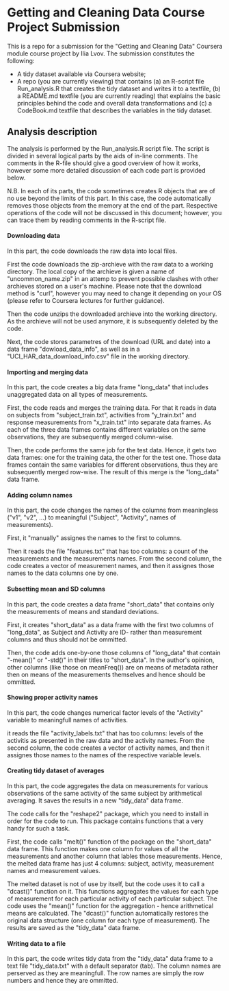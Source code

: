 Getting and Cleaning Data Course Project Submission
=====================
This is a repo for a submission for the "Getting and Cleaning Data" Coursera module course project by Ilia Lvov. The submission constitutes the following:
- A tidy dataset available via Coursera website;
- A repo (you are currently viewing) that contains (a) an R-script file Run_analysis.R that creates the tidy dataset and writes it to a textfile, (b) a README.md textfile (you are currently reading) that explains the basic principles behind the code and overall data transformations and (c) a CodeBook.md textfile that describes the variables in the tidy dataset.

## Analysis description

The analysis is performed by the Run_analysis.R script file. The script is divided in several logical parts by the aids of in-line comments. The comments in the R-file should give a good overview of how it works, however some more detailed discussion of each code part is provided below.

N.B. In each of its parts, the code sometimes creates R objects that are of no use beyond the limits of this part. In this case, the code automatically removes those objects from the memory at the end of the part. Respective operations of the code will not be discussed in this document; however, you can trace them by reading comments in the R-script file.

#### Downloading data

In this part, the code downloads the raw data into local files.

First the code downloads the zip-archieve with the raw data to a working directory. The local copy of the archieve is given a name of "uncommon_name.zip" in an attemp to prevent possible clashes with other archieves stored on a user's machine. Please note that the download method is "curl", however you may need to change it depending on your OS (please refer to Coursera lectures for further guidance).

Then the code unzips the downloaded archieve into the working directory. As the archieve will not be used anymore, it is subsequently deleted by the code.

Next, the code stores parametres of the download (URL and date) into a data frame "dowload_data_info", as well as in a "UCI_HAR_data_download_info.csv" file in the working directory.

#### Importing and merging data

In this part, the code creates a big data frame "long_data" that includes unaggregated data on all types of measurements.

First, the code reads and merges the training data. For that it reads in data on subjects from "subject_train.txt", activities from "y_train.txt" and response measurements from "x_train.txt" into separate data frames. As each of the three data frames contains different variables on the same observations, they are subsequently merged column-wise.

Then, the code performs the same job for the test data. Hence, it gets two data frames: one for the training data, the other for the test one. Those data frames contain the same variables for different observations, thus they are subsequently merged row-wise. The result of this merge is the "long_data" data frame.

#### Adding column names

In this part, the code changes the names of the columns from meaningless ("v1", "v2", ...) to meaningful ("Subject", "Activity", names of measurements).

First, it "manually" assignes the names to the first to columns.

Then it reads the file "features.txt" that has too columns: a count of the measurements and the measurements names. From the second column, the code creates a vector of measurement names, and then it assignes those names to the data columns one by one.

#### Subsetting mean and SD columns

In this part, the code creates a data frame "short_data" that contains only the measurements of means and standard deviations.

First, it creates "short_data" as a data frame with the first two columns of "long_data", as Subject and Activity are ID- rather than measurement columns and thus should not be ommitted.

Then, the code adds one-by-one those columns of "long_data" that contain "-mean()" or "-std()" in their titles to "short_data". In the author's opinion, other columns (like those on meanFreq()) are on means of metadata rather then on means of the measurements themselves and hence should be ommitted.

#### Showing proper activity names

In this part, the code changes numerical factor levels of the "Activity" variable to meaningfull names of activities.

it reads the file "activity_labels.txt" that has too columns: levels of the activitis as presented in the raw data and the activity names. From the second column, the code creates a vector of activity names, and then it assignes those names to the names of the respective variable levels.

#### Creating tidy dataset of averages

In this part, the code aggregates the data on measurements for various observations of the same activity of the same subject by arithmetical averaging. It saves the results in a new "tidy_data" data frame.

The code calls for the "reshape2" package, which you need to install in order for the code to run. This package contains functions that a very handy for such a task.

First, the code calls "melt()" function of the package on the "short_data" data frame. This function makes one column for values of all the measurements and another column that lables those measurements. Hence, the melted data frame has just 4 columns: subject, activity, measurement names and measurement values.

The melted dataset is not of use by itself, but the code uses it to call a "dcast()" function on it. This functions aggregates the values for each type of measurement for each particular activity of each particular subject. The code uses the "mean()" function for the aggregation - hence arithmetical means are calculated. The "dcast()" function automatically restores the original data structure (one column for each type of measurement). The results are saved as the "tidy_data" data frame.

#### Writing data to a file

In this part, the code writes tidy data from the "tidy_data" data frame to a text file "tidy_data.txt" with a default separator (tab). The column names are perserved as they are meaningfull. The row names are simply the row numbers and hence they are ommitted.
